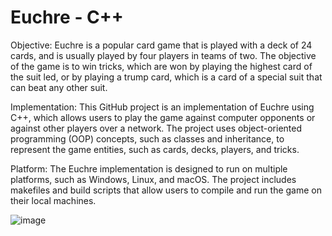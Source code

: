 # Euchre - C++

Objective: Euchre is a popular card game that is played with a deck of 24 cards, and is usually played by four players in teams of two. The objective of the game is to win tricks, which are won by playing the highest card of the suit led, or by playing a trump card, which is a card of a special suit that can beat any other suit.

Implementation: This GitHub project is an implementation of Euchre using C++, which allows users to play the game against computer opponents or against other players over a network. The project uses object-oriented programming (OOP) concepts, such as classes and inheritance, to represent the game entities, such as cards, decks, players, and tricks.

Platform: The Euchre implementation is designed to run on multiple platforms, such as Windows, Linux, and macOS. The project includes makefiles and build scripts that allow users to compile and run the game on their local machines.

![image](https://user-images.githubusercontent.com/86700664/221203722-07497654-0839-4408-b30a-03d60fec8aca.png)
